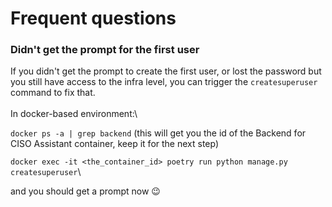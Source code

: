 # Frequent questions



### Didn't get the prompt for the first user



If you didn't get the prompt to create the first user, or lost the password but you still have access to the infra level, you can trigger the `createsuperuser` command to fix that.\
\
In docker-based environment:\


`docker ps -a | grep backend` (this will get you the id of the Backend for CISO Assistant container, keep it for the next step)

`docker exec -it <the_container_id> poetry run python manage.py createsuperuser`\


and you should get a prompt now 😉

